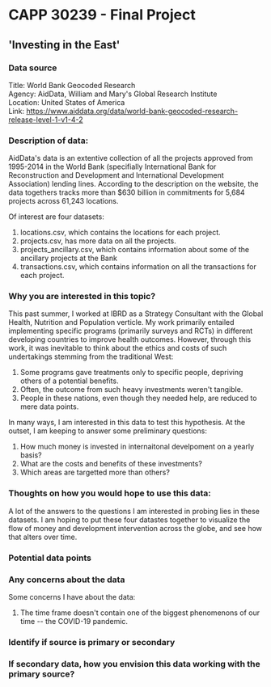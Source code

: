 # CAPP 30239 - Final Project
## 'Investing in the East'

### Data source

Title: World Bank Geocoded Research <br />
Agency: AidData, William and Mary's Global Research Institute <br />
Location: United States of America <br />
Link: https://www.aiddata.org/data/world-bank-geocoded-research-release-level-1-v1-4-2 <br />

### Description of data: 

AidData's data is an extentive collection of all the projects approved from 1995-2014 in the World Bank (specifially International Bank for Reconstruction and Development and International Development Association) lending lines. According to the description on the website, the data togethers tracks more than $630 billion in commitments for 5,684 projects across 61,243 locations. 

Of interest are four datasets: 
1. locations.csv, which contains the locations for each project.
2. projects.csv, has more data on all the projects.
3. projects_ancillary.csv, which contains information about some of the ancillary projects at the Bank
4. transactions.csv, which contains information on all the transactions for each project.

### Why you are interested in this topic?

This past summer, I worked at IBRD as a Strategy Consultant with the Global Health, Nutrition and Population verticle. My work primarily entailed implementing specific programs (primarily surveys and RCTs) in different developing countries to improve health outcomes. However, through this work, it was inevitable to think about the ethics and costs of such undertakings stemming from the traditional West:
1. Some programs gave treatments only to specific people, depriving others of a potential benefits. 
2. Often, the outcome from such heavy investments weren't tangible.
3. People in these nations, even though they needed help, are reduced to mere data points. 

In many ways, I am interested in this data to test this hypothesis. At the outset, I am keeping to answer some preliminary questions: 
1. How much money is invested in internaitonal develpoment on a yearly basis?
2. What are the costs and benefits of these investments? 
3. Which areas are targetted more than others?

### Thoughts on how you would hope to use this data:

A lot of the answers to the questions I am interested in probing lies in these datasets. I am hoping to put these four datastes together to visualize the flow of money and development intervention across the globe, and see how that alters over time. 

### Potential data points

### Any concerns about the data

Some concerns I have about the data: 
1. The time frame doesn't contain one of the biggest phenomenons of our time -- the COVID-19 pandemic. 

### Identify if source is primary or secondary

### If secondary data, how you envision this data working with the primary source?